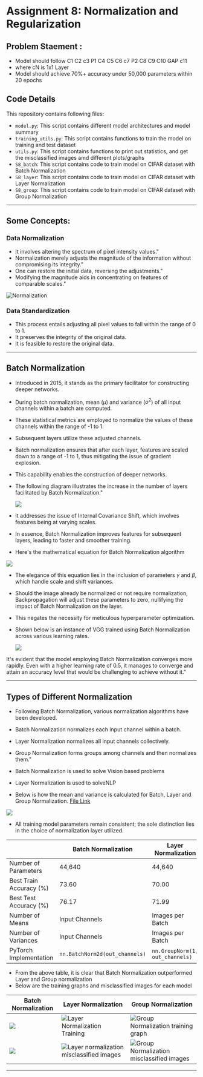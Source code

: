 # Assignment 8: Normalization and Regularization

## Problem Staement :
  - Model should follow C1 C2 c3 P1 C4 C5 C6 c7 P2 C8 C9 C10 GAP c11
  - where cN is 1x1 Layer
  - Model should achieve 70%+ accuracy under 50,000 parameters within 20 epochs

## Code Details


This repository contains following files:

- `model.py`: This script contains  different model architectures and model summary
- `training_utils.py`: This script contains   functions to train the model on training and test dataset
- `utils.py`: This script contains functions to print out statistics,  and get the misclassified images amd different plots/graphs
- `S8_batch`: This script contains code to train model on CIFAR dataset with Batch Normalization
- `S8_layer`: This script contains code to train model on CIFAR dataset with Layer Normalization
- `S8_group`: This script contains code to train model on CIFAR dataset with Group Normalization

---

## Some Concepts:

### Data Normalization

- It involves altering the spectrum of pixel intensity values."
- Normalization merely adjusts the magnitude of the information without compromising its integrity."
- One can restore the initial data, reversing the adjustments."
- Modifying the magnitude aids in concentrating on features of comparable scales."

![Normalization](Data/normalized.png)


### Data Standardization

- This process entails adjusting all pixel values to fall within the range of 0 to 1.
- It preserves the integrity of the original data.
- It is feasible to restore the original data.

---

## Batch Normalization

- Introduced in 2015, it stands as the primary facilitator for constructing deeper networks.
- During batch normalization, mean ($\mu$) and variance ($\sigma^2$) of all input channels within a batch are computed.
- These statistical metrics are employed to normalize the values of these channels within the range of -1 to 1.
- Subsequent layers utilize these adjusted channels.
- Batch normalization ensures that after each layer, features are scaled down to a range of -1 to 1, thus mitigating the issue of gradient explosion.
- This capability enables the construction of deeper networks.

- The following diagram illustrates the increase in the number of layers facilitated by Batch Normalization."

  ![](https://qph.cf2.quoracdn.net/main-qimg-82fc05586342fa9d42153375bf7e4f25-pjlq)

- It addresses the issue of Internal Covariance Shift, which involves features being at varying scales.
- In essence, Batch Normalization improves features for subsequent layers, leading to faster and smoother training.

- Here's the mathematical equation for Batch Normalization algorithm

![](Data/maths.png)

- The elegance of this equation lies in the inclusion of parameters $\gamma$ and $\beta$, which handle scale and shift variances.
- Should the image already be normalized or not require normalization, Backpropagation will adjust these parameters to zero, nullifying the impact of Batch  Normalization on the layer.

- This negates the necessity for meticulous hyperparameter optimization.
- Shown below is an instance of VGG trained using Batch Normalization across various learning rates.

  ![](Data/vgg_bn.jpg)

It's evident that the model employing Batch Normalization converges more rapidly. Even with a higher learning rate of 0.5, it manages to converge and attain an accuracy level that would be challenging to achieve without it."

---

## Types of Different Normalization

- Following Batch Normalization, various normalization algorithms have been developed.
- Batch Normalization normalizes each input channel within a batch.
- Layer Normalization normalizes all input channels collectively.
- Group Normalization forms groups among channels and then normalizes them."
- Batch Normalization is used to solve Vision based problems
- Layer Normalization is used to solveNLP

- Below is how the mean and variance is calculated for Batch, Layer and Group Normalization. [File Link](https://github.com/Shivdutta/ERA2-Session8/Normalizations.xlsx)

![](Data/compare.png)

- All training model parameters remain consistent; the sole distinction lies in the choice of normalization layer utilized.

|                         | Batch Normalization            | Layer Normalization             | Group Normalization                            |
| ----------------------- | ------------------------------ | ------------------------------- | ---------------------------------------------- |
| Number of Parameters    | 44,640                         | 44,640                          | 44,640                                         |
| Best Train Accuracy (%) | 73.60                          | 70.00                           | 70.                                          |
| Best Test Accuracy (%)  | 76.17                          | 71.99                           | 70.69                                          |
| Number of Means         | Input Channels                 | Images per Batch                | (Input Channels / Groups) * Batch Size         |
| Number of Variances     | Input Channels                 | Images per Batch                | (Input Channels / Groups) * Batch Size         |
| PyTorch Implementation  | `nn.BatchNorm2d(out_channels)` | `nn.GroupNorm(1, out_channels)` | `nn.GroupNorm(number_of_groups, out_channels)` |

- From the above table, it is clear that Batch Normalization outperformed Layer and Group normalization
- Below are the training graphs and misclassified images for each model

| Batch Normalization                     | Layer Normalization                                          | Group Normalization                                          |
| --------------------------------------- | ------------------------------------------------------------ | ------------------------------------------------------------ |
| ![](Data/batch.png)     | ![Layer Normalization Training](Data/layer.png)              | ![Group Normalization training graph](Data/group.png)        |
| ![](Data/batch_mis.png) | ![Layer normalization misclassified images](Data/layer_mis.png) | ![Group Normalization misclassified images](Data/group_mis.png) |

---



